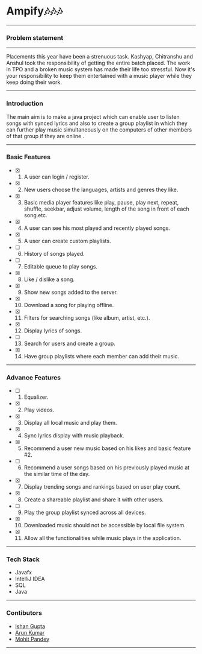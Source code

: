 # Ampify🎶🎶🎶
***
### Problem statement 
***
Placements this year have been a strenuous task. Kashyap, Chitranshu and Anshul took
the responsibility of getting the entire batch placed. The work in TPO and a broken
music system has made their life too stressful. Now it's your responsibility to keep
them entertained with a music player while they keep doing their work.
***
### Introduction 
The main aim is to make a java project which can enable user to listen songs with synced lyrics and also to create a group playlist in which they can further play music simultaneously on the computers of other members of that group if they are online . 
***

### Basic Features
- [X] 1. A user can login / register.</br>
- [X] 2. New users choose the languages, artists and genres they like.</br>
- [X] 3. Basic media player features like play, pause, play next, repeat, shuffle, seekbar,
adjust volume, length of the song in front of each song.etc.</br>
- [X] 4. A user can see his most played and recently played songs.</br>
- [X] 5. A user can create custom playlists.</br>
- [ ] 6. History of songs played.</br>
- [ ] 7. Editable queue to play songs.</br>
- [X] 8. Like / dislike a song.</br>
- [X] 9. Show new songs added to the server.</br>
- [X] 10. Download a song for playing offline.</br>
- [X] 11. Filters for searching songs (like album, artist, etc.).</br>
- [X] 12. Display lyrics of songs.</br>
- [ ] 13. Search for users and create a group.</br>
- [X] 14. Have group playlists where each member can add their music.</br>
***

### Advance Features
- [ ] 1. Equalizer.</br>
- [X] 2. Play videos.</br>
- [X] 3. Display all local music and play them.</br>
- [X] 4. Sync lyrics display with music playback.</br>
- [X] 5. Recommend a user new music based on his likes and basic feature #2.</br>
- [ ] 6. Recommend a user songs based on his previously played music at the similar time
of the day.</br>
- [X] 7. Display trending songs and rankings based on user play count.</br>
- [X] 8. Create a shareable playlist and share it with other users.</br>
- [ ] 9. Play the group playlist synced across all devices.</br>
- [X] 10. Downloaded music should not be accessible by local file system.</br>
- [X] 11. Allow all the functionalities while music plays in the application.</br>
***

### Tech Stack 
  * Javafx
  * IntelliJ IDEA
  * SQL
  * Java
***
### Contibutors
- [Ishan Gupta](https://github.com/developer-ishan)
- [Arun Kumar](https://github.com/developer-arun) 
- [Mohit Pandey](https://github.com/MojoAlpha)
***
